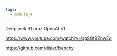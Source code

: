 ```yaml
---
tags:
  - module_4
---
```


Deepseek R1 oraz OpenAI o1

https://www.youtube.com/watch?v=UgSGtBZnwEo

https://github.com/disler/benchy
